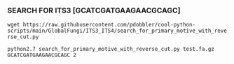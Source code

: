 
### SEARCH FOR ITS3 [GCATCGATGAAGAACGCAGC]

`wget https://raw.githubusercontent.com/pdobbler/cool-python-scripts/main/GlobalFungi/ITS3_ITS4/search_for_primary_motive_with_reverse_cut.py`

`python2.7 search_for_primary_motive_with_reverse_cut.py test.fa.gz GCATCGATGAAGAACGCAGC 2`

